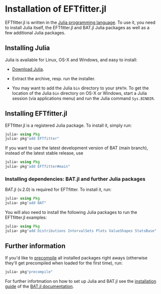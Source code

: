 # Installation of EFTfitter.jl

EFTfitter.jl is written in the [Julia programming language](https://julialang.org/). 
To use it, you need to install Julia itself, the EFTfitter.jl and BAT.jl Julia packages as well as a few additional Julia packages. 


## Installing Julia

Julia is available for Linux, OS-X and Windows, and easy to install:

* [Download Julia](https://julialang.org/downloads/).

* Extract the archive, resp. run the installer.

* You may want to add the Julia `bin` directory to your `$PATH`. To get the location of the Julia `bin` directory on OS-X or Windows, start a Julia session (via applications menu) and run the Julia command `Sys.BINDIR`.



## Installing EFTfitter.jl
EFTfitter.jl is a registered Julia package.
To install it, simply run:
```julia
julia> using Pkg
julia> pkg"add EFTfitter"
```

If you want to use the latest development version of BAT (main branch), instead of the latest stable release, use
```julia
julia> using Pkg
julia> pkg"add EFTfitter#main"
```
### Installing dependencies: BAT.jl and further Julia packages 
BAT.jl (v.2.0) is required for EFTfitter. To install it, run:
```julia
julia> using Pkg
julia> pkg"add BAT"
```

You will also need to install the following Julia packages to run the EFTfitter.jl examples:
```julia
julia> using Pkg
julia> pkg"add Distributions IntervalSets Plots ValueShapes StatsBase"
```
## Further information
If you'd like to [precompile](https://docs.julialang.org/en/v1/manual/modules/index.html#Module-initialization-and-precompilation-1) all installed packages right aways (otherwise they'll get precompiled when loaded for the first time), run:

```julia
julia> pkg"precompile"
```

For further infortmation on how to set up Julia and BAT.jl see the [installation guide](https://bat.github.io/BAT.jl/dev/installation/) of the [BAT.jl documentation](https://bat.github.io/BAT.jl/dev/).
